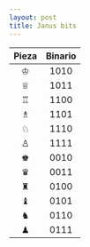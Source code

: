 ```yaml
---
layout: post
title: Janus bits
---
```


| **Pieza**         | **Binario**       |
|:-----------------:|:-----------------:|
| &#9812;           | 1010              |
| &#9813;           | 1011              |
| &#9814;           | 1100              |
| &#9815;           | 1101              |
| &#9816;           | 1110              |
| &#9817;           | 1111              |
| &#9818;           | 0010              |
| &#9819;           | 0011              |
| &#9820;           | 0100              |
| &#9821;           | 0101              |
| &#9822;           | 0110              |
| &#9823;           | 0111              |

